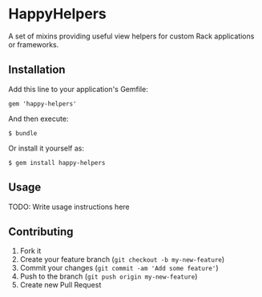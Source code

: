 # HappyHelpers

A set of mixins providing useful view helpers for custom Rack applications or frameworks.

## Installation

Add this line to your application's Gemfile:

    gem 'happy-helpers'

And then execute:

    $ bundle

Or install it yourself as:

    $ gem install happy-helpers

## Usage

TODO: Write usage instructions here

## Contributing

1. Fork it
2. Create your feature branch (`git checkout -b my-new-feature`)
3. Commit your changes (`git commit -am 'Add some feature'`)
4. Push to the branch (`git push origin my-new-feature`)
5. Create new Pull Request

